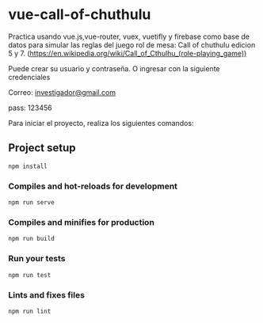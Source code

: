 # vue-call-of-chuthulu

Practica usando vue.js,vue-router, vuex, vuetifly y firebase como base de datos para simular las reglas del juego rol de mesa: Call of chuthulu edicion 5 y 7. (https://en.wikipedia.org/wiki/Call_of_Cthulhu_(role-playing_game))
 
Puede crear su usuario y contraseña. O ingresar con la siguiente credenciales
 
Correo: investigador@gmail.com

pass: 123456

Para iniciar el proyecto, realiza los siguientes comandos:

## Project setup
```
npm install
```

### Compiles and hot-reloads for development
```
npm run serve
```

### Compiles and minifies for production
```
npm run build
```

### Run your tests
```
npm run test
```

### Lints and fixes files
```
npm run lint
```
